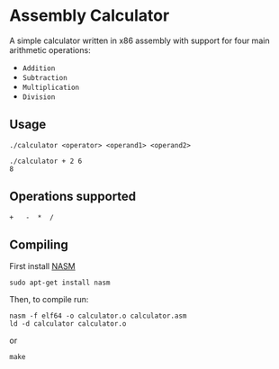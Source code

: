 # Assembly Calculator

A simple calculator written in x86 assembly with support for four main arithmetic operations:

- `Addition`
- `Subtraction`
- `Multiplication`
- `Division`

## Usage

    ./calculator <operator> <operand1> <operand2>

    ./calculator + 2 6
    8

## Operations supported

    +   -  *  /

## Compiling

First install [NASM](https://github.com/netwide-assembler/nasm "Netwide Assembler")

    sudo apt-get install nasm

Then, to compile run:

    nasm -f elf64 -o calculator.o calculator.asm
    ld -d calculator calculator.o

or

    make
